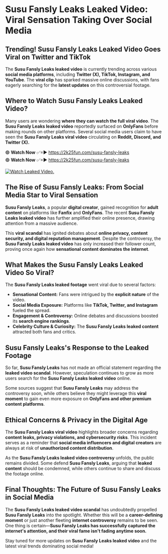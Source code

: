 # Susu Fansly Leaks Leaked Video: Viral Sensation Taking Over Social Media

## **Trending! Susu Fansly Leaks Leaked Video Goes Viral on Twitter and TikTok**
The **Susu Fansly Leaks leaked video** is currently trending across various **social media platforms**, including **Twitter (X), TikTok, Instagram, and YouTube**. The **viral clip** has sparked massive online discussions, with fans eagerly searching for the **latest updates** on this controversial footage.

## **Where to Watch Susu Fansly Leaks Leaked Video?**
Many users are wondering **where they can watch the full viral video**. The **Susu Fansly Leaks leaked video** reportedly surfaced on **OnlyFans** before making rounds on other platforms. Several social media users claim to have seen the **Susu Fansly Leaks viral video** circulating on **Reddit, Discord, and Twitter (X).**

🟢 **Watch Now** ✅=► https://2k25fun.com/susu-fansly-leaks  
🟢 **Watch Now** ✅=► https://2k25fun.com/susu-fansly-leaks  

[![Watch Leaked Video.](https://miro.medium.com/v2/resize:fit:828/format:webp/1*cilzJN44JGOrTw9NJCrNHA.gif "Watch Leaked Video")](https://2k25fun.com/susu-fansly-leaks)

## **The Rise of Susu Fansly Leaks: From Social Media Star to Viral Sensation**
**Susu Fansly Leaks**, a popular **digital creator**, gained recognition for **adult content** on platforms like **Fanfix** and **OnlyFans**. The recent **Susu Fansly Leaks leaked video** has further amplified their online presence, drawing attention from a massive audience.

This **viral scandal** has ignited debates about **online privacy, content security, and digital reputation management**. Despite the controversy, the **Susu Fansly Leaks leaked video** has only increased their follower count, proving once again how **sensational content dominates the internet**.

## **What Makes the Susu Fansly Leaks Leaked Video So Viral?**
The **Susu Fansly Leaks leaked footage** went viral due to several factors:
- **Sensational Content:** Fans were intrigued by the **explicit nature** of the video.
- **Social Media Exposure:** Platforms like **TikTok, Twitter, and Instagram** fueled the spread.
- **Engagement & Controversy:** Online debates and discussions boosted its **search engine rankings**.
- **Celebrity Culture & Curiosity:** The **Susu Fansly Leaks leaked content** attracted both fans and critics.

## **Susu Fansly Leaks's Response to the Leaked Footage**
So far, **Susu Fansly Leaks** has not made an official statement regarding the **leaked video scandal**. However, speculation continues to grow as more users search for the **Susu Fansly Leaks leaked video** online.

Some sources suggest that **Susu Fansly Leaks** may address the controversy soon, while others believe they might leverage this **viral moment** to gain even more exposure on **OnlyFans and other premium content platforms**.

## **Ethical Concerns & Privacy in the Digital Age**
The **Susu Fansly Leaks viral video** highlights broader concerns regarding **content leaks, privacy violations, and cybersecurity risks**. This incident serves as a reminder that **social media influencers and digital creators** are always at risk of **unauthorized content distribution**.

As the **Susu Fansly Leaks leaked video controversy** unfolds, the public remains divided. Some defend **Susu Fansly Leaks**, arguing that **leaked content** should be condemned, while others continue to share and discuss the footage online.

## **Final Thoughts: The Future of Susu Fansly Leaks in Social Media**
The **Susu Fansly Leaks leaked video scandal** has undoubtedly propelled **Susu Fansly Leaks** into the spotlight. Whether this will be a **career-defining moment** or just another fleeting **internet controversy** remains to be seen. One thing is certain—**Susu Fansly Leaks has successfully captured the internet's attention, and their viral fame isn't fading anytime soon.**

Stay tuned for more updates on **Susu Fansly Leaks leaked video** and the latest viral trends dominating social media!